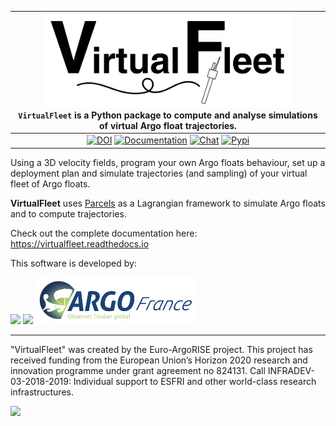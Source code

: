 |                              <img src="https://raw.githubusercontent.com/euroargodev/virtualfleet/master/docs/_static/repo_picture_tight.png" alt="VirtualFleet logo" width="400"><br>``VirtualFleet`` is a Python package to compute and analyse simulations of virtual Argo float trajectories.                              |
|:------------------------------------------------------------------------------------------------------------------------------------------------------------------------------------------------------------------------------------------------------------------------------------------------------------------------------:|
|                                                                                        [![DOI][zenodo-badge]][zenodo-link] [![Documentation][rtd-badge]][rtd-link] [![Chat][gitter-badge]][gitter-link] [![Pypi][pip-badge]][pip-link]                                                                                         |

[zenodo-badge]: https://zenodo.org/badge/DOI/10.5281/zenodo.7568985.svg
[zenodo-link]: https://doi.org/10.5281/zenodo.7568985
[rtd-badge]: https://img.shields.io/readthedocs/virtualfleet?logo=readthedocs
[rtd-link]: https://virtualfleet.readthedocs.io/en/latest/?badge=latest
[pip-badge]: https://img.shields.io/pypi/v/VirtualFleet
[pip-link]: https://pypi.org/project/VirtualFleet/
[gitter-badge]: https://badges.gitter.im/Argo-floats/virtual-fleet.svg
[gitter-link]: https://gitter.im/Argo-floats/virtual-fleet?utm_source=badge&utm_medium=badge&utm_campaign=pr-badge


Using a 3D velocity fields, program your own Argo floats behaviour, set up a deployment plan and simulate trajectories (and sampling) of your virtual fleet of Argo floats.

**VirtualFleet** uses [Parcels](http://oceanparcels.org/) as a Lagrangian framework to simulate Argo floats and to compute trajectories.  

Check out the complete documentation here: https://virtualfleet.readthedocs.io

This software is developed by:
<div>
<img src="https://www.umr-lops.fr/var/storage/images/_aliases/logo_main/medias-ifremer/medias-lops/logos/logo-lops-2/1459683-4-fre-FR/Logo-LOPS-2.png" height="75">
<a href="https://wwz.ifremer.fr"><img src="https://user-images.githubusercontent.com/59824937/146353099-bcd2bd4e-d310-4807-aee2-9cf24075f0c3.jpg" height="75"></a>
<img src="https://github.com/euroargodev/euroargodev.github.io/raw/master/img/logo/ArgoFrance-logo_banner-color.png" height="75">
</div>

***
"VirtualFleet" was created by the Euro-ArgoRISE project. This project has received funding from the European Union’s Horizon 2020 research and innovation programme under grant agreement no 824131. Call INFRADEV-03-2018-2019: Individual support to ESFRI and other world-class research infrastructures.
<div>
<a href="https://www.euro-argo.eu/EU-Projects/Euro-Argo-RISE-2019-2022">
<img src="https://user-images.githubusercontent.com/59824937/146353317-56b3e70e-aed9-40e0-9212-3393d2e0ddd9.png" height="100">
</a>
</div>  

